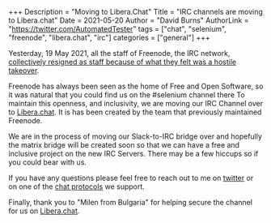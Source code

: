 +++
Description = "Moving to Libera.Chat"
Title = "IRC channels are moving to Libera.chat"
Date = 2021-05-20
Author = "David Burns"
AuthorLink = "https://twitter.com/AutomatedTester"
tags = ["chat", "selenium", "freenode", "libera.chat", "irc"]
categories = ["general"]
+++

Yesterday, 19 May 2021, all the staff of Freenode, the IRC network, [collectively
resigned as staff because of what they felt was a hostile takeover](https://fuchsnet.ch/freenode-resign-letter.txt).

Freenode has always been seen as the home of Free and Open Software, so
 it was natural that you could find us on the #selenium channel there To maintain this openness, and inclusivity,
we are moving our IRC Channel over to [Libera.chat](https://libera.chat). It is has been created
by the team that previously maintained Freenode.

We are in the process of moving our Slack-to-IRC bridge over and hopefully the matrix bridge will be created
soon so that we can have a free and inclusive project on the new IRC Servers. There may be a few
hiccups so if you could bear with us.

If you have any questions please feel free to reach out to me on [twitter](https://twitter.com/automatedtester)
or on one of the [chat protocols](https://selenium.dev/support) we support.

Finally, thank you to "Milen from Bulgaria" for helping secure the channel for us on [Libera.chat](https://libera.chat).

